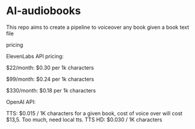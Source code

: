 # AI-audiobooks
This repo aims to create a pipeline to voiceover any book given a book text file



pricing

ElevenLabs API pricing:

$22/month: $0.30 per 1k characters

$99/month: $0.24 per 1k characters

$330/month: $0.18 per 1k characters

OpenAI API:

TTS: $0.015 / 1K characters
for a given book, cost of voice over will cost $13,5. Too much, need local tts.
TTS HD: $0.030 / 1K characters

